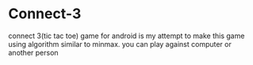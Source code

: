 # Connect-3
connect 3(tic tac toe) game for android is my attempt to make this game using algorithm similar to minmax.
you can play against computer or another person
